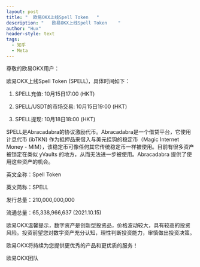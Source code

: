 ```yaml
---
layout: post
title: "  欧易OKX上线Spell Token   "
description: "   欧易OKX上线Spell Token    "
author: "Hux"
header-style: text
tags:
  - 知乎
  - Meta
---
```


尊敬的欧易OKX用户：

欧易OKX上线Spell Token (SPELL)，具体时间如下：

1. SPELL充值: 10月15日17:00 (HKT)

2. SPELL/USDT的市场交易: 10月15日19:00 (HKT)

3. SPELL提现: 10月18日18:00 (HKT)

SPELL是Abracadabra的协议激励代币。Abracadabra是一个借贷平台，它使用计息代币 (ibTKN) 作为抵押品来借入与美元挂钩的稳定币（Magic Internet Money - MIM），该稳定币可像任何其它传统稳定币一样被使用。目前有很多资产被锁定在类似 yVaults 的地方，从而无法进一步被使用。Abracadabra 提供了使用这些资产的机会。

英文全称：Spell Token

英文简称：SPELL

发行总量：210,000,000,000

流通总量：65,338,966,637 (2021.10.15)

欧易OKX温馨提示，数字资产是创新型投资品，价格波动较大，具有较高的投资风险。投资前望您对数字资产充分认知，理性判断投资能力，审慎做出投资决策。

欧易OKX将持续为您提供更优秀的产品和更优质的服务！

欧易OKX团队
